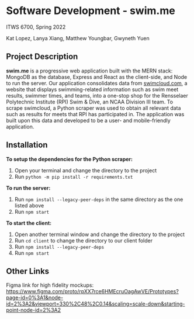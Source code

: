 # Software Development - swim.me
ITWS 6700, Spring 2022

Kat Lopez, Lanya Xiang, Matthew Youngbar, Gwyneth Yuen

## Project Description
**swim.me** is a progressive web application built with the MERN stack: MongoDB as the database, Express and React as the client-side, and Node to run the server. Our application consolidates data from [swimcloud.com](https://www.swimcloud.com), a website that displays swimming-related information such as swim meet results, swimmer times, and teams, into a one-stop shop for the Rensselaer Polytechnic Institute (RPI) Swim & Dive, an NCAA Division III team. To scrape swimcloud, a Python scraper was used to obtain all relevant data such as results for meets that RPI has participated in. The application was built upon this data and developed to be a user- and mobile-friendly application.

## Installation
**To setup the dependencies for the Python scraper:**
1. Open your terminal and change the directory to the project
2. Run `python -m pip install -r requirements.txt`

**To run the server:**
1. Run `npm install --legacy-peer-deps` in the same directory as the one listed above
2. Run `npm start`

**To start the client:**
1. Open another terminal window and change the directory to the project
2. Run `cd client` to change the directory to our client folder
3. Run `npm install --legacy-peer-deps`
4. Run `npm start`

## Other Links
Figma link for high fidelity mockups: https://www.figma.com/proto/rpXX7rce6HMEcruOagAwVE/Prototypes?page-id=0%3A1&node-id=2%3A2&viewport=330%2C48%2C0.14&scaling=scale-down&starting-point-node-id=2%3A2
